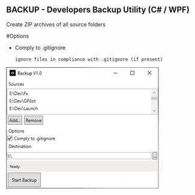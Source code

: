 ﻿## BACKUP - Developers Backup Utility (C# / WPF) 

Create ZIP archives of all source folders

#Options

- Comply to .gitignore
      
      ignore files in compliance with .gitignore (if present)

![ScreenShot](https://github.com/softwaremeisterei/backup/blob/master/screenshot.png?raw=true)

